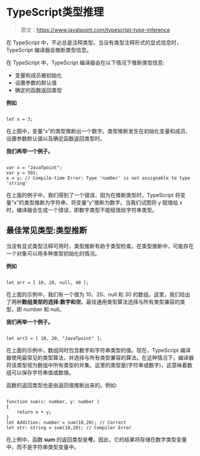 # TypeScript类型推理

> 原文：<https://www.javatpoint.com/typescript-type-inference>

在 TypeScript 中，不必总是注释类型。当没有类型注释形式的显式信息时，TypeScript 编译器会推断类型信息。

在 TypeScript 中，TypeScript 编译器会在以下情况下推断类型信息:

*   变量和成员被初始化
*   设置参数的默认值
*   确定的函数返回类型

**例如**

```

let x = 3;

```

在上图中，变量“x”的类型推断出一个数字。类型推断发生在初始化变量和成员、设置参数默认值以及确定函数返回类型时。

**我们再举一个例子。**

```

var x = "JavaTpoint";
var y = 501;
x = y; // Compile-time Error: Type 'number' is not assignable to type 'string'

```

在上面的例子中，我们得到了一个错误，因为在推断类型时，TypeScript 将变量“x”的类型推断为字符串，将变量“y”推断为数字。当我们试图将 y 赋值给 x 时，编译器会生成一个错误，即数字类型不能赋值给字符串类型。

## 最佳常见类型:类型推断

当没有显式类型注释可用时，类型推断有助于类型检查。在类型推断中，可能存在一个对象可以用多种类型初始化的情况。

**例如**

```

let arr = [ 10, 20, null, 40 ];

```

在上面的示例中，我们有一个值为 10、20、null 和 30 的数组。这里，我们给出了两种**数组类型的选择:数字和空**。最佳通用类型算法选择与所有类型兼容的类型，即 number 和 null。

**我们再举一个例子。**

```

let arr2 = [ 10, 20, "JavaTpoint" ];

```

在上面的示例中，数组同时包含数字和字符串类型的值。现在，TypeScript 编译器使用最常见的类型算法，并选择与所有类型兼容的算法。在这种情况下，编译器将该类型视为数组中所有类型的并集。这里的类型是(字符串或数字)，这意味着数组可以保存字符串值或数值。

函数的返回类型也是由返回值推断出来的。例如:

```

function sum(x: number, y: number )
{
    return x + y;    
}
let Addition: number = sum(10,20); // Correct
let str: string = sum(10,20); // Compiler Error 

```

在上例中，函数 **sum** 的返回类型是**号**。因此，它的结果将存储在数字类型变量中，而不是字符串类型变量中。